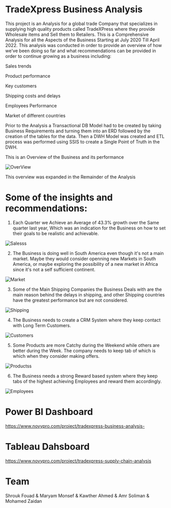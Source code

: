 # TradeXpress Business Analysis

This project is an Analysis for a global trade Company that specializes in supplying high quality products called TradeXPress where they provide Wholesale items and Sell them to Retailers. This is a Comprehensive Analysis for all the Aspects of the Business Starting at July 2020 Till April 2022. This analysis was conducted in order to provide an overview of how we've been doing so far and what recommendations can be provided in order to continue growing as a business including:​

Sales trends​

Product performance​

Key customers​

Shipping costs and delays​

Employees Performance​

Market of different countries​

Prior to the Analysis a Transactional DB Model had to be created by taking Business Requirements and turning them into an ERD followed by the creation of the tables for the data. Then a DWH Model was created and ETL process was performed using SSIS to create a Single Point of Truth in the DWH.

This is an Overview of the Business and its performance

![OverView](https://github.com/maryammonsef5/TradeXpress-Business-Analysis-/assets/122568540/6f2550ed-846a-42c3-9c11-43831cb37a34)


This overview was expanded in the Remainder of the Analysis 

# Some of the insights and recommendations:

1. Each Quarter we Achieve an Average of 43.3% growth over the Same quarter last year, Which was an indication for the Business on how to set their goals to be realistic and achievable.

 ![Salesss](https://github.com/maryammonsef5/TradeXpress-Business-Analysis-/assets/122568540/a183081b-1500-4ca2-b1df-84bf9a69e193)

2. The Business is doing well in South America even though it's not a main market. Maybe they would consider openning new Markets in South America, or maybe exploring the possibility of a new market in Africa since it's not a self sufficient continent.

![Market](https://github.com/maryammonsef5/TradeXpress-Business-Analysis-/assets/122568540/3a82ce50-089b-491f-9242-c887d3f68e84)
   
3. Some of the Main Shipping Companies the Business Deals with are the main reason behind the delays in shipping, and other Shipping countries have the greatest performance but are not considered.

![Shipping](https://github.com/maryammonsef5/TradeXpress-Business-Analysis-/assets/122568540/b7145bc2-66e8-410f-a47a-d339b420aede)

4. The Business needs to create a CRM System where they keep contact with Long Term Customers.

![Customers](https://github.com/maryammonsef5/TradeXpress-Business-Analysis-/assets/122568540/5a9c8841-e905-4be3-84ad-0573323ef053)

5. Some Products are more Catchy during the Weekend while others are better during the Week. The company needs to keep tab of which is which when they consider making offers.

![Productss](https://github.com/maryammonsef5/TradeXpress-Business-Analysis-/assets/122568540/67f32cbd-e899-4aa9-8cf0-9f80f56389b5)

6. The Business needs a strong Reward based system where they keep tabs of the highest achieving Employees and reward them accordingly.

![Employees](https://github.com/maryammonsef5/TradeXpress-Business-Analysis-/assets/122568540/cffd5306-799f-481f-a613-4f2315ae15e7)



# Power BI Dashboard 

https://www.novypro.com/project/tradexpress-business-analysis- 

# Tableau Dahsboard 

https://www.novypro.com/project/tradexpress-supply-chain-analysis 

# Team 

Shrouk Fouad & Maryam Monsef & Kawther Ahmed & Amr Soliman & Mohamed Zaidan
